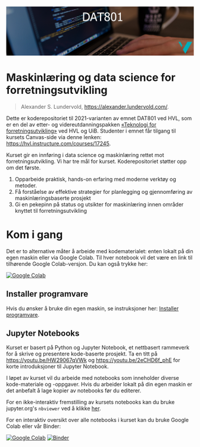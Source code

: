 ![DAT801 logo](./assets/DAT801-logo.png)

# Maskinlæring og data science for forretningsutvikling

> Alexander S. Lundervold, https://alexander.lundervold.com/.

Dette er koderepositoriet til 2021-varianten av emnet DAT801 ved HVL, som er en del av etter- og videreutdanningspakken [«Teknologi for forretningsutvikling»](https://www.uib.no/utdanning/evu/140448/teknologi-forretningsutvikling) ved HVL og UiB. Studenter i emnet får tilgang til kursets Canvas-side via denne lenken: https://hvl.instructure.com/courses/17245.

Kurset gir en innføring i data science og maskinlæring rettet mot forretningsutvikling. Vi har tre mål for kurset. Koderepositoriet støtter opp om det første.

1. Opparbeide praktisk, hands-on erfaring med moderne verktøy og metoder.
2. Få forståelse av effektive strategier for planlegging og gjennomføring av maskinlæringsbaserte prosjekt
3. Gi en pekepinn på status og utsikter for maskinlæring innen områder knyttet til forretningsutvikling


# Kom i gang

Det er to alternative måter å arbeide med kodematerialet: enten lokalt på din egen maskin eller via Google Colab. Til hver notebook vil det være en link til tilhørende Google Colab-versjon. Du kan også trykke her: 

[![Google Colab](https://colab.research.google.com/assets/colab-badge.svg)](https://colab.research.google.com/github/alu042/DAT801/blob/master/)

## Installer programvare
Hvis du ønsker å bruke din egen maskin, se instruksjoner her: [Installer programvare](./setup.md). 


## Jupyter Notebooks

Kurset er basert på Python og Jupyter Notebook, et nettbasert rammeverk for å skrive og presentere kode-baserte prosjekt. Ta en titt på https://youtu.be/HW29067qVWk og https://youtu.be/2eCHD6f_phE for korte introduksjoner til Jupyter Notebook.

I løpet av kurset vil du arbeide med notebooks som inneholder diverse kode-materiale og -oppgaver. Hvis du arbeider lokalt på din egen maskin er det anbefalt å lage kopier av notebooks før du editerer. 

For en ikke-interaktiv fremstilling av kursets notebooks kan du bruke jupyter.org's `nbviewer` ved å klikke [her](https://nbviewer.jupyter.org/github/alu042/DAT801/).

For en interaktiv oversikt over alle notebooks i kurset kan du bruke Google Colab eller vår Binder: 

[![Google Colab](https://colab.research.google.com/assets/colab-badge.svg)](https://colab.research.google.com/github/alu042/DAT801/blob/master/)
[![Binder](https://mybinder.org/badge_logo.svg)](https://mybinder.org/v2/gh/alu042/DAT801/master)<br>